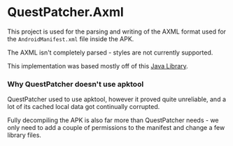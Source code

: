 ﻿# QuestPatcher.Axml

This project is used for the parsing and writing of the AXML format used for the `AndroidManifest.xml` file inside the APK.

The AXML isn't completely parsed - styles are not currently supported.

This implementation was based mostly off of this [Java Library](https://github.com/Sable/axml).

### Why QuestPatcher doesn't use apktool
QuestPatcher used to use apktool, however it proved quite unreliable, and a lot of its cached local data got continually corrupted.

Fully decompiling the APK is also far more than QuestPatcher needs - we only need to add a couple of permissions to the manifest and change a few library files.
